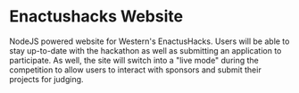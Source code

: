 # Enactushacks Website
NodeJS powered website for Western's EnactusHacks. Users will be able to stay up-to-date with the hackathon as well as submitting an application to participate. As well, the site will switch into a "live mode" during the competition to allow users to interact with sponsors and submit their projects for judging.